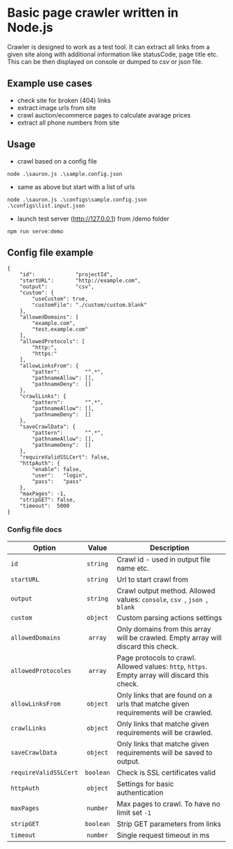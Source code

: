 # Basic page crawler written in Node.js

Crawler is designed to work as a test tool. It can extract all links from a given site along with additional information like statusCode, page title etc. This can be then displayed on console or dumped to csv or json file.

## Example use cases
* check site for broken (404) links
* extract image urls from site
* crawl auction/ecommerce pages to calculate avarage prices
* extract all phone numbers from site

## Usage
* crawl based on a config file
```
node .\sauron.js .\sample.config.json 
```
* same as above but start with a list of urls 
```
node .\sauron.js .\configs\sample.config.json .\configs\list.input.json
```
* launch test server (http://127.0.0.1) from /demo folder
```
npm run serve:demo
```
## Config file example
```
{
    "id":             "projectId",
    "startURL":       "http://example.com",
    "output":         "csv",
    "custom": {
        "useCustom": true,
        "customFile": "./custom/custom.blank"
    },
    "allowedDomains": [
        "example.com",
        "test.example.com"
    ],
    "allowedProtocols": [
        "http:",
        "https:"
    ],
    "allowLinksFrom": {
        "patter":        "^.*",
        "pathnameAllow": [],
        "pathnameDeny":  []
    },
    "crawlLinks": {
        "pattern":       "^.*",
        "pathnameAllow": [],
        "pathnameDeny":  []
    },
    "saveCrawlData": {
        "pattern":       "^.*",
        "pathnameAllow": [],
        "pathnameDeny":  []
    },
    "requireValidSSLCert": false,
    "httpAuth": {
        "enable": false,
        "user":   "login",
        "pass":   "pass"
    },
    "maxPages": -1,
    "stripGET": false,
    "timeout":  5000
}
```

### Config file docs
| Option              | Value         | Description                                                          |
| ------------------- |:-------------:| -------------------------------------------------------------------- |
| ```id```          | ```string```  | Crawl id - used in output file name etc. |
| ```startURL```       | ```string```  | Url to start crawl from                         |
| ```output```      | ```string```  | Crawl output method. Allowed values: ```console```, ```csv ```, ```json ```, ```blank ```        |
| ```custom```      | ```object```  | Custom parsing actions settings        |
| ```allowedDomains```        | ```array```  | Only domains from this array will be crawled. Empty array will discard this check.               |
| ```allowedProtocoles```       | ```array```  | Page protocols to crawl. Allowed values: ```http```, ```https```. Empty array will discard this check.   |
| ```allowLinksFrom```       | ```object```  | Only links that are found on a urls that matche given requirements will be crawled.   |
| ```crawlLinks```       | ```object```  | Only links that matche given requirements will be crawled.   |
| ```saveCrawlData```       | ```object```  | Only links that matche given requirements will be saved to output.   |
| ```requireValidSSLCert```       | ```boolean```  | Check is SSL certificates valid   |
| ```httpAuth```       | ```object```  | Settings for basic authentication   |
| ```maxPages```      | ```number```  | Max pages to crawl. To have no limit set ```-1```   |
| ```stripGET```      | ```boolean```  | Strip GET parameters from links   |
| ```timeout```      | ```number```  | Single request timeout in ms   |
